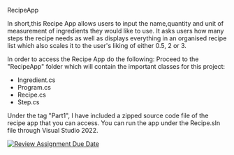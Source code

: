 RecipeApp

In short,this Recipe App allows users to input the name,quantity and unit of measurement of ingredients they would like to use. It asks users how many steps the recipe needs as well as displays everything in an organised recipe list which also scales it to the user's liking of either 0.5, 2 or 3.

In order to access the Recipe App do the following:
Proceed to the "RecipeApp" folder which will contain the important classes for this project:
- Ingredient.cs
- Program.cs
- Recipe.cs
- Step.cs

Under the tag "Part1", I have included a zipped source code file of the recipe app that you can access. You can run the app under the Recipe.sln file through Visual Studio 2022.


[![Review Assignment Due Date](https://classroom.github.com/assets/deadline-readme-button-24ddc0f5d75046c5622901739e7c5dd533143b0c8e959d652212380cedb1ea36.svg)](https://classroom.github.com/a/gkmpH21R)

